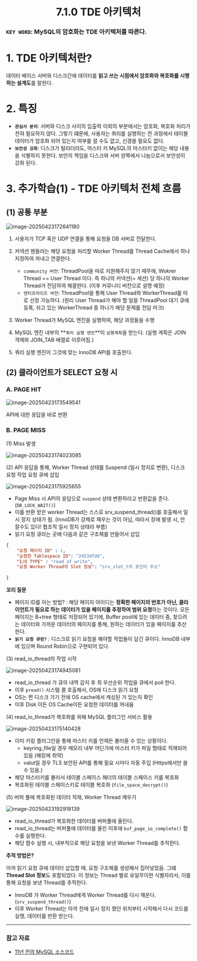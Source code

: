<h1 align='center'>7.1.0 TDE 아키텍처</h1>

### `KEY WORD`: MySQL의 암호화는 TDE 아키텍처를 따른다. 

# 1. TDE 아키텍처란?

데이터 베이스 서버와 디스크간에 데이터를 **읽고 쓰는 시점에서 암호화와 복호화를 시행하는 설계도**를 말한다. 

# 2. 특징

- **`관심사 분리`**:
  서버와 디스크 사이의 입출력 이외의 부분에서는 암호화, 복호화 처리가 전혀 필요하지 않다.
  그렇기 떄문에, 사용자는 쿼리를 실행하는 전 과정에서 테이블 데이터가 암호화 되어 있는지 여부를 알 수도 없고, 신경쓸 필요도 없다. 
- **`보안성 강화`**:
  디스크가 털리더라도, 마스터 키 MySQL의 마스터키 없이는 해당 내용을 식별하지 못한다. 보안의 책임을 디스크와 서버 양쪽에서 나눔으로서 보안성이 강화 된다.

# 3. 추가학습(1) - TDE 아키텍처 전체 흐름

## (1) 공통 부분

![image-20250423172641180](https://raw.githubusercontent.com/dalcheonroadhead/img-cloud/main/2025-04/image-20250423172641180.png)

1. 사용자가 TCP 혹은 UDP 연결을 통해 요청을 DB 서버로 전달한다.
2. 커넥션 헨들러는 해당 요청을 처리할 Worker Thread를 Thread Cache에서 하나 지정하여 꺼내고 연결한다.
   - `community 버전`: ThreadPool을 따로 지원해주지 않기 때무에, Wokrer Thread == User Thread 이다. 즉 하나의 커넥션(= 세션) 당 하나의 Worker Thread가 전담하여 해결한다. (이후 커뮤니티 버전으로 설명 예정)
   - `엔터프라이즈 버전`: ThreadPool을 통해 User Thread와 WorkerThread를 따로 선정 가능하다. 
     (원리 User Thread가 해야 할 일을 ThreadPool 대기 큐에 등록, 쉬고 있는 WorkerThread 중 하나가 해당 문제를 전담 마크)

3. Worker Thread가 MySQL 엔진을 실행하여, 해당 과정들을 수행
4. MySQL 엔진 내부의 **`쿼리 실행 엔진`**이 `실행계획`을 받는다. (실행 계획은 JOIN 객체와 JOIN_TAB 배열로 이루어짐.)
5. 쿼리 실행 엔진이 그것에 맞는 InnoDB API를 호출한다.

## (2) 클라이언트가 SELECT 요청 시

### A. PAGE HIT

![image-20250423173549541](https://raw.githubusercontent.com/dalcheonroadhead/img-cloud/main/2025-04/image-20250423173549541.png)

API에 대한 응답을 바로 반환

### B. PAGE MISS

(1) Miss 발생

![image-20250423174023085](https://raw.githubusercontent.com/dalcheonroadhead/img-cloud/main/2025-04/image-20250423174023085.png)

(2) API 응답을 통해, Worker Thread 상태를 Suspend (일시 정지로 변환), 디스크 요청 작업 요청 큐에 삽입

![image-20250423175925655](https://raw.githubusercontent.com/dalcheonroadhead/img-cloud/main/2025-04/image-20250423175925655.png)

- Page Miss 시 API의 응답으로 `suspend` 상태 변환하라고 반환값을 준다. (`DB_LOCK_WAIT()`)
- 이를 반환 받은 worker Thread는 스스로 srv_suspend_thread()를 호출해서 일시 정지 상태가 됨.
  (InnoDB가 강제로 제우는 것이 아님, 따라서 장애 발생 시, 안 잘수도 있다! 협조적 일시 정지 상태라 부름)
- 읽기 요청 큐라는 곳에 다음과 같은 구조체를 만들어서 삽입

```json
{
    "요청 페이지 ID" : 1,
	"요청한 Tablespace ID": "2453dfdd",
    "I/O TYPE" : "read of write",
    "요청 Worker Thread의 Slot 정보": "srv_slot_t의 포인터 주소"
    
}
```



**꼬리 질문**

- 페이지 ID를 아는 방법? 
  : 해당 페이지 아이디는 **정확한 페이지의 번호가 아닌, 클라이언트가 필요로 하는 데이터가 있을 페이지를 추정하여 범위 요청**하는 것이다. 
  모든 페이지는 B+tree 형태로 저장되어 있기에, Buffer pool에 있는 데이터 중, 찾으려는 데이터와 가까운 데이터의 페이지를 통해, 원하는 데이터가 있을 페이지를 추산한다. 
- **`읽기 요청 큐란?`**
  : 디스크로 읽기 요청을 해야할 작업들이 담긴 큐이다. InnoDB 내부에 있으며 Round Robin으로 구현되어 있다. 



(3)  read_io_thread의 작업 시작

![image-20250423174945081](https://raw.githubusercontent.com/dalcheonroadhead/img-cloud/main/2025-04/image-20250423174945081.png)

- read_io_thread 가 큐의 내역 감지 후 최 우선순위 작업을 큐에서 poll 한다.
- 이후 `pread()` 시스템 콜 호출해서, OS에 디스크 읽기 요청
- OS는 찐 디스크 가기 전에 OS cache에서 캐싱된 거 있는지 확인
- 이후 Disk 이든 OS Cache이든 요청한 데이터를 꺼내옴



(4) read_io_thread가 복호화를 위해 MySQL 플러그인 서비스 활용

![image-20250423175140428](https://raw.githubusercontent.com/dalcheonroadhead/img-cloud/main/2025-04/image-20250423175140428.png)

- 이미 키링 플러그인을 통해 마스터 키를 언제든 불러올 수 있는 상황이다.
  - keyring_file일 경우 메모리 내부 어딘가에 마스터 키가 파일 형태로 적재되어 있음 (해킹에 취약)
  - valut일 경우 TLS 보안된 API를 통해 필요 시마다 자동 주입 (Https에서만 쓸 수 있음.)
- 해당 마스터키를 불러서 테이블 스페이스 헤더의 테이블 스페이스 키를 복호화
- 복호화된 테이블 스페이스키로 테이블 복호화 (`file_space_decrypt()`)



(5) 버퍼 풀에 복호화된 데이터 적재, Worker Thread 깨우기 

![image-20250423192918139](https://raw.githubusercontent.com/dalcheonroadhead/img-cloud/main/2025-04/image-20250423192918139.png)

- read_io_thread가 복호화한 데이터를 버퍼풀에 올린다.
- read_io_thread는 버퍼풀에 데이터를 올린 이후에 `buf_page_io_complete()` 함수를 실행한다. 
- 해당 함수 실행 시, 내부적으로 해당 요청을 보낸 Worker Thread를 추적한다.

**추적 방법은?**

아까 읽기 요청 큐에 데이터 삽입할 때, 요청 구조체를 생성해서 집어넣었음. 그떄 **Thread Slot 정보**도 포함되었다. 이 정보는 Thread 별로 유일무이한 식별자라서, 이를 통해 요청을 보낸 Thread를 추적한다. 

- InnoDB 가 Worker Thread에게 Worker Thread를 다시 깨운다. (`srv_suspend_thread()`)
- 이후 Worker Thread는 아까 전에 일시 정지 했던 위치부터 시작해서 다시 코드를 실행, 데이터를 반환 받는다.

---

### 참고 자료

- [11년 전의 MySQL 소스코드](https://github.com/google/mysql)








